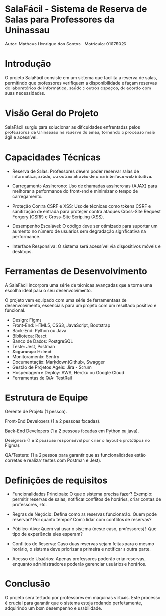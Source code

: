 # SalaFácil - Sistema de Reserva de Salas para Professores da Uninassau

Autor: Matheus Henrique dos Santos - Matrícula: 01675026

# Introdução

O projeto SalaFácil consiste em um sistema que facilita a reserva de salas, permitindo que professores verifiquem a disponibilidade e façam reservas de laboratórios de informática, saúde e outros espaços, de acordo com suas necessidades.

# Visão Geral do Projeto
SalaFácil surgiu para solucionar as dificuldades enfrentadas pelos professores da Uninassau na reserva de salas, tornando o processo mais ágil e acessível.

# Capacidades Técnicas
- Reserva de Salas: Professores devem poder reservar salas de informática, saúde, ou outras através de uma interface web intuitiva.

- Carregamento Assíncrono: Uso de chamadas assíncronas (AJAX) para melhorar a performance do front-end e minimizar o tempo de carregamento.

- Proteção Contra CSRF e XSS: Uso de técnicas como tokens CSRF e sanitização de entrada para proteger contra ataques Cross-Site Request Forgery (CSRF) e Cross-Site Scripting (XSS).

- Desempenho Escalável: O código deve ser otimizado para suportar um aumento no número de usuários sem degradação significativa na performance.

- Interface Responsiva: O sistema será acessível via dispositivos móveis e desktops.

# Ferramentas de Desenvolvimento

A SalaFácil incorpora uma série de técnicas avançadas que a torna uma escolha ideal para o seu desenvolvimento.

O projeto vem equipado com uma série de ferramentaas de desenvolvimento, essenciais para um projeto com um resultado positivo e funcional.
- Design: Figma
- Front-End: HTML5, CSS3, JavaScript, Bootstrap
- Back-End: Python ou Java
- Biblioteca: React
- Banco de Dados: PostgreSQL
- Teste: Jest, Postman
- Segurança: Helmet
- Monitoramento: Sentry
- Documentação: Markdown(Github), Swagger
- Gestão de Projetos Ágeis: Jira - Scrum
- Hospedagem e Deploy: AWS, Heroku ou Google Cloud 
- Ferramentas de Q/A: TestRail

# Estrutura de Equipe
Gerente de Projeto (1 pessoa).

Front-End Developers (1 a 2 pessoas focadas).

Back-End Developers (1 a 2 pessoas focadas em Python ou java).

Designers (1 a 2 pessoas responsável por criar o layout e protótipos no Figma).

QA/Testers: (1 a 2 pessoa para garantir que as funcionalidades estão corretas e realizar testes com Postman e Jest).


# Definições de requisitos

- Funcionalidades Principais: O que o sistema precisa fazer? Exemplo: permitir reservas de salas, notificar conflitos de horários, criar contas de professores, etc.

- Regras de Negócio: Defina como as reservas funcionarão. Quem pode reservar? Por quanto tempo? Como lidar com conflitos de reservas?

- Público-Alvo: Quem vai usar o sistema (neste caso, professores)? Que tipo de experiência eles esperam?

- Conflitos de Reserva: Caso duas reservas sejam feitas para o mesmo horário, o sistema deve priorizar a primeira e notificar a outra parte.

- Acesso de Usuários: Apenas professores poderão criar reservas, enquanto administradores poderão gerenciar usuários e horários.

# Conclusão

O projeto será testado por professores em máquinas virtuais. Este processo é crucial para garantir que o sistema esteja rodando perfeitamente, adquirindo um bom desempenho e usabilidade.

